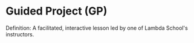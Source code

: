# Guided Project (GP)

Definition: A facilitated, interactive lesson led by one of Lambda School's instructors.
